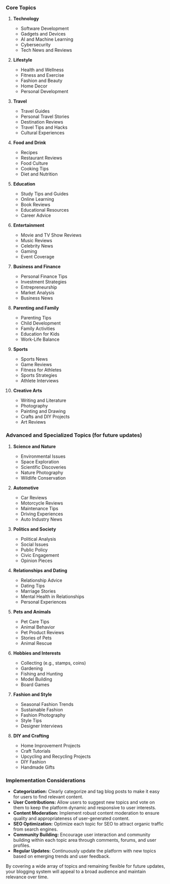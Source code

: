 ### Core Topics

1. **Technology**

   - Software Development
   - Gadgets and Devices
   - AI and Machine Learning
   - Cybersecurity
   - Tech News and Reviews

2. **Lifestyle**

   - Health and Wellness
   - Fitness and Exercise
   - Fashion and Beauty
   - Home Decor
   - Personal Development

3. **Travel**

   - Travel Guides
   - Personal Travel Stories
   - Destination Reviews
   - Travel Tips and Hacks
   - Cultural Experiences

4. **Food and Drink**

   - Recipes
   - Restaurant Reviews
   - Food Culture
   - Cooking Tips
   - Diet and Nutrition

5. **Education**

   - Study Tips and Guides
   - Online Learning
   - Book Reviews
   - Educational Resources
   - Career Advice

6. **Entertainment**

   - Movie and TV Show Reviews
   - Music Reviews
   - Celebrity News
   - Gaming
   - Event Coverage

7. **Business and Finance**

   - Personal Finance Tips
   - Investment Strategies
   - Entrepreneurship
   - Market Analysis
   - Business News

8. **Parenting and Family**

   - Parenting Tips
   - Child Development
   - Family Activities
   - Education for Kids
   - Work-Life Balance

9. **Sports**

   - Sports News
   - Game Reviews
   - Fitness for Athletes
   - Sports Strategies
   - Athlete Interviews

10. **Creative Arts**
    - Writing and Literature
    - Photography
    - Painting and Drawing
    - Crafts and DIY Projects
    - Art Reviews

### Advanced and Specialized Topics (for future updates)

1. **Science and Nature**

   - Environmental Issues
   - Space Exploration
   - Scientific Discoveries
   - Nature Photography
   - Wildlife Conservation

2. **Automotive**

   - Car Reviews
   - Motorcycle Reviews
   - Maintenance Tips
   - Driving Experiences
   - Auto Industry News

3. **Politics and Society**

   - Political Analysis
   - Social Issues
   - Public Policy
   - Civic Engagement
   - Opinion Pieces

4. **Relationships and Dating**

   - Relationship Advice
   - Dating Tips
   - Marriage Stories
   - Mental Health in Relationships
   - Personal Experiences

5. **Pets and Animals**

   - Pet Care Tips
   - Animal Behavior
   - Pet Product Reviews
   - Stories of Pets
   - Animal Rescue

6. **Hobbies and Interests**

   - Collecting (e.g., stamps, coins)
   - Gardening
   - Fishing and Hunting
   - Model Building
   - Board Games

7. **Fashion and Style**

   - Seasonal Fashion Trends
   - Sustainable Fashion
   - Fashion Photography
   - Style Tips
   - Designer Interviews

8. **DIY and Crafting**
   - Home Improvement Projects
   - Craft Tutorials
   - Upcycling and Recycling Projects
   - DIY Fashion
   - Handmade Gifts

### Implementation Considerations

- **Categorization:** Clearly categorize and tag blog posts to make it easy for users to find relevant content.
- **User Contributions:** Allow users to suggest new topics and vote on them to keep the platform dynamic and responsive to user interests.
- **Content Moderation:** Implement robust content moderation to ensure quality and appropriateness of user-generated content.
- **SEO Optimization:** Optimize each topic for SEO to attract organic traffic from search engines.
- **Community Building:** Encourage user interaction and community building within each topic area through comments, forums, and user profiles.
- **Regular Updates:** Continuously update the platform with new topics based on emerging trends and user feedback.

By covering a wide array of topics and remaining flexible for future updates, your blogging system will appeal to a broad audience and maintain relevance over time.

